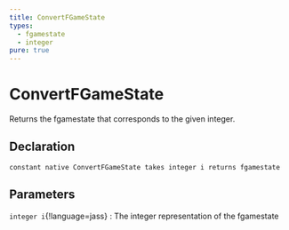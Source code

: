 ```yaml
---
title: ConvertFGameState
types:
  - fgamestate
  - integer
pure: true
---
```


# ConvertFGameState
Returns the fgamestate that corresponds to the given integer.

## Declaration

```jass
constant native ConvertFGameState takes integer i returns fgamestate
```

## Parameters
`integer i`{!language=jass}
: The integer representation of the fgamestate
